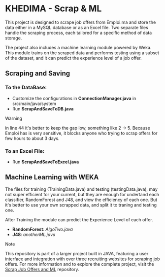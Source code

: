 # KHEDIMA - Scrap & ML

This project is designed to scrape job offers from Emploi.ma and store the data either in a MySQL database or as an Excel file. Two separate files handle the scraping process, each tailored for a specific method of data storage.

The project also includes a machine learning module powered by Weka. This module trains on the scraped data and performs testing using a subset of the dataset, and it can predict the experience level of a job offer.

## Scraping and Saving 
### To the DataBase:
* Customize the configurations in **ConnectionManager.java** in src/main/java/system
* Run **ScrapAndSaveToDB.java** 
> [!WARNING]
> in line 44 it's better to keep the gap low, something like 2 -> 5. Because Emploi has is very sensitive, it blocks anyone who trying to scrap offers for few hours to about 3 days.
### To an Excel File:
* Run **ScrapAndSaveToExcel.java**

## Machine Learning with WEKA
The files for training (TrainingData.java) and testing (testingData.java), may not super efficient for your current, but they are enough for undertand each classifier, RandomForest and J48, and view the efficiency of each one.
But it's better to use your own scrapped data, and split it to traning and testing one.

After Training the module can predict the Experience Level of each offer.
- **RandomForest**: *AlgoTwo.java*
- **J48**: *anotherML.java*

> [!NOTE]
> This repository is part of a larger project built in JAVA, featuring a user interface and integration with over three recruiting websites for scraping job offers. For more information and to explore the complete project, visit the [Scrap Job Offers and ML](https://github.com/Mouadspace/job-scraper) repository.